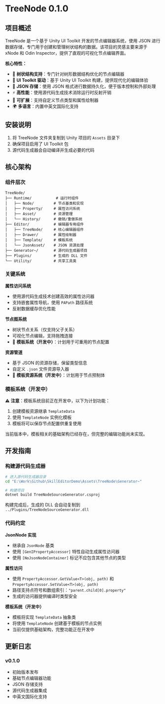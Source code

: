 # TreeNode 0.1.0

## 项目概述

TreeNode 是一个基于 Unity UI Toolkit 开发的节点编辑器系统，使用 JSON 进行数据存储，专门用于创建和管理树状结构的数据。该项目的灵感主要来源于 xNode 和 Odin Inspector，提供了直观的可视化节点编辑界面。

**核心特性：**
- 🌳 **树状结构支持**：专门针对树形数据结构优化的节点编辑器
- 🎨 **UI Toolkit 驱动**：基于 Unity UI Toolkit 构建，提供现代化的编辑体验
- 💾 **JSON 存储**：使用 JSON 格式进行数据持久化，便于版本控制和外部处理
- ⚡ **高性能**：使用源代码生成技术消除运行时反射开销
- 🔧 **可扩展**：支持自定义节点类型和属性绘制器
- 🌍 **多语言**：内置中英文国际化支持

## 安装说明

1. 将 TreeNode 文件夹复制到 Unity 项目的 `Assets` 目录下
2. 确保项目启用了 UI Toolkit 包
3. 源代码生成器会自动编译并生成必要的代码

## 核心架构

### 组件层次

```
TreeNode/
├── Runtime/           # 运行时组件
│   ├── Node/         # 节点基类和实现
│   ├── Property/     # 属性访问系统
│   ├── Asset/        # 资源管理
│   └── History/      # 撤销/重做系统
├── Editor/           # 编辑器专用组件
│   ├── TreeNode/     # 核心编辑器组件
│   ├── Drawer/       # 属性绘制器
│   ├── Template/     # 模板系统
│   └── JsonAsset/    # JSON 资源处理
├── Generator~/       # 源代码生成器项目
├── Plugins/          # 生成的 DLL 文件
└── Utility/          # 共享工具类
```

### 关键系统

**属性访问系统**
- 使用源代码生成技术创建高效的属性访问器
- 支持嵌套属性导航，使用 `PAPath` 路径系统
- 反射数据缓存优化性能

**节点图系统**
- 树状节点关系（仅支持父子关系）
- 可视化节点编辑，支持拖拽连接
- 🚧 **模板系统（开发中）**：计划用于可重用的节点配置

**资源管道**
- 基于 JSON 的资源存储，保留类型信息
- 自定义 `.json` 文件资源导入器
- 🚧 **模板资源系统（开发中）**：计划用于节点预制体


### 模板系统（开发中）

⚠️ **注意**：模板系统目前正在开发中，以下为计划功能：

1. 创建模板资源继承 `TemplateData`
2. 使用 `TemplateNode` 实例化模板
3. 模板将可以保存节点配置供重复使用

当前版本中，模板相关的基础架构已经存在，但完整的编辑功能尚未实现。

## 开发指南

### 构建源代码生成器

```bash
# 进入源代码生成器目录
cd "E:\Work\Github\SkillEditorDemo\Assets\TreeNode\Generator~"

# 构建项目
dotnet build TreeNodeSourceGenerator.csproj
```

构建完成后，生成的 DLL 会自动复制到 `../Plugins/TreeNodeSourceGenerator.dll`

### 代码约定

**JsonNode 实现**
- 继承自 `JsonNode` 基类
- 使用 `[GenIPropertyAccessor]` 特性自动生成属性访问器
- 使用 `[NoJsonNodeContainer]` 标记不应包含其他节点的类型

**属性访问**
- 使用 `PropertyAccessor.GetValue<T>(obj, path)` 和 `PropertyAccessor.SetValue<T>(obj, path)`
- 路径支持点符号和数组索引：`"parent.child[0].property"`
- 生成的访问器提供编译时类型安全

**模板系统（开发中）**
- 模板将实现 `TemplateData` 抽象类
- 将使用 `TemplateNode` 创建基于模板的节点实例
- 当前仅提供基础架构，完整功能正在开发中

## 更新日志

### v0.1.0
- 初始版本发布
- 基础节点编辑器功能
- JSON 存储支持
- 源代码生成器集成
- 中英文国际化支持
